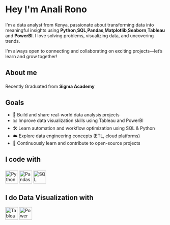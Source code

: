 <h1 align="left">Hey I'm Anali Rono</h1>

###

<p align="left">I'm a data analyst from Kenya, passionate about transforming data into meaningful insights using <b>Python</b>,<b>SQL</b>,<b>Pandas</b>,<b>Matplotlib</b>,<b>Seaborn</b>,<b>Tableau </b>and <b>PowerBI</b>. I love solving problems, visualizing data, and uncovering trends.

I'm always open to connecting and collaborating on exciting projects—let’s learn and grow together!</p>

###

<h2 align="left">About me</h2>

###

<p align="left">Recently Graduated from <b>Sigma Academy</b><br/>
<h2 align="left">Goals</h2>
<ul> 
    <li>🚀 Build and share real-world data analysis projects </li>
    <li>📊 Improve data visualization skills using Tableau and PowerBI </li> 
    <li>🛠 Learn automation and workflow optimization using SQL & Python </li> 
    <li>☁️ Explore data engineering concepts (ETL, cloud platforms) </li> 
    <li>📖 Continuously learn and contribute to open-source projects</li>
  </ul>
</p>

###

<h2 align="left">I code with</h2>

###

<div align="left">
  <img src="https://upload.wikimedia.org/wikipedia/commons/c/c3/Python-logo-notext.svg" alt="Python Logo" height="40">
  <img src="https://upload.wikimedia.org/wikipedia/commons/e/ed/Pandas_logo.svg" alt="Pandas Logo" height="40">
  <img src="https://upload.wikimedia.org/wikipedia/commons/8/87/Sql_data_base_with_logo.png" alt="SQL Logo" height="40">
</div>
<h2 align="left">I do Data Visualization with</h2>
<div align="left">
  <img src="https://upload.wikimedia.org/wikipedia/commons/4/4b/Tableau_Logo.png" alt="Tableau Logo" height="40">
  <img src="https://upload.wikimedia.org/wikipedia/commons/c/cf/New_Power_BI_Logo.svg" alt="Power BI Logo" height="40">
</div>

###

